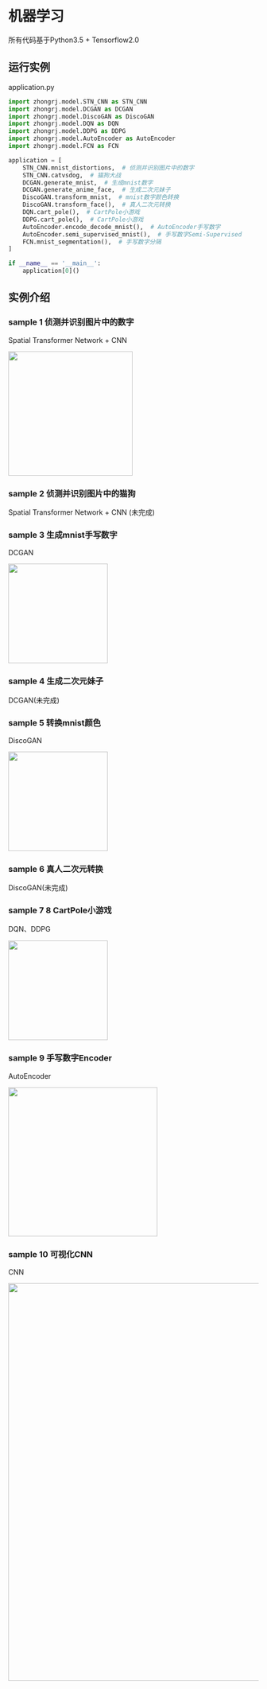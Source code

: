 # 机器学习

所有代码基于Python3.5 + Tensorflow2.0



## 运行实例
application.py
```python
import zhongrj.model.STN_CNN as STN_CNN
import zhongrj.model.DCGAN as DCGAN
import zhongrj.model.DiscoGAN as DiscoGAN
import zhongrj.model.DQN as DQN
import zhongrj.model.DDPG as DDPG
import zhongrj.model.AutoEncoder as AutoEncoder
import zhongrj.model.FCN as FCN

application = [
    STN_CNN.mnist_distortions,  # 侦测并识别图片中的数字
    STN_CNN.catvsdog,  # 猫狗大战
    DCGAN.generate_mnist,  # 生成mnist数字
    DCGAN.generate_anime_face,  # 生成二次元妹子
    DiscoGAN.transform_mnist,  # mnist数字颜色转换
    DiscoGAN.transform_face(),  # 真人二次元转换
    DQN.cart_pole(),  # CartPole小游戏
    DDPG.cart_pole(),  # CartPole小游戏
    AutoEncoder.encode_decode_mnist(),  # AutoEncoder手写数字
    AutoEncoder.semi_supervised_mnist(),  # 手写数字Semi-Supervised
    FCN.mnist_segmentation(),  # 手写数字分隔
]

if __name__ == '__main__':
    application[0]()
```



## 实例介绍
### sample 1 侦测并识别图片中的数字

Spatial Transformer Network + CNN

<div>
  <img width="250px" src="https://raw.githubusercontent.com/zrj19931211/resource/master/image/stn_cnn_mnist_distortions_sample.gif"><br/>
</div>

### sample 2 侦测并识别图片中的猫狗

Spatial Transformer Network + CNN (未完成)



### sample 3 生成mnist手写数字

DCGAN

<div>
  <img width="200px" src="https://raw.githubusercontent.com/zrj19931211/resource/master/image/dcgan_generate_mnist_sample.gif"><br/>
</div>

### sample 4 生成二次元妹子

DCGAN(未完成)


### sample 5 转换mnist颜色

DiscoGAN

<div>
  <img width="200px" src="https://raw.githubusercontent.com/zrj19931211/resource/master/image/cyclegan_mnist_transform_sample.gif"><br/>
</div>

### sample 6 真人二次元转换

DiscoGAN(未完成)



### sample 7 8 CartPole小游戏

DQN、DDPG

<div>
  <img width="200px" src="https://raw.githubusercontent.com/zrj19931211/resource/master/image/dqn_cartpole.gif"><br/>
</div>


### sample 9 手写数字Encoder

AutoEncoder

<div>
  <img width="300px" src="https://raw.githubusercontent.com/zrj19931211/resource/master/image/autoencoder_mnist.png"><br/>
</div>


### sample 10 可视化CNN

CNN

<div>
  <img width="800px" src="https://raw.githubusercontent.com/zrj19931211/resource/master/image/visualize_cnn.png"><br/>
</div>
